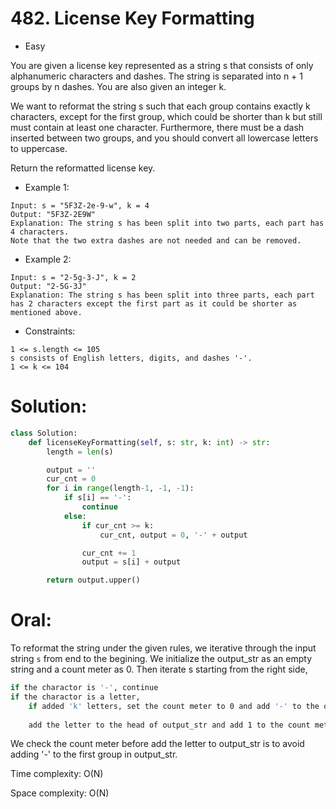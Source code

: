 # 482. License Key Formatting
+ Easy

You are given a license key represented as a string s that consists of only alphanumeric characters and dashes. The string is separated into n + 1 groups by n dashes. You are also given an integer k.

We want to reformat the string s such that each group contains exactly k characters, except for the first group, which could be shorter than k but still must contain at least one character. Furthermore, there must be a dash inserted between two groups, and you should convert all lowercase letters to uppercase.

Return the reformatted license key.

+ Example 1:
```
Input: s = "5F3Z-2e-9-w", k = 4
Output: "5F3Z-2E9W"
Explanation: The string s has been split into two parts, each part has 4 characters.
Note that the two extra dashes are not needed and can be removed.
```

+ Example 2:

```
Input: s = "2-5g-3-J", k = 2
Output: "2-5G-3J"
Explanation: The string s has been split into three parts, each part has 2 characters except the first part as it could be shorter as mentioned above.
```

+ Constraints:

```
1 <= s.length <= 105
s consists of English letters, digits, and dashes '-'.
1 <= k <= 104
```

# Solution:
```Python
class Solution:
    def licenseKeyFormatting(self, s: str, k: int) -> str:
        length = len(s)

        output = ''
        cur_cnt = 0
        for i in range(length-1, -1, -1):
            if s[i] == '-':
                continue
            else:
                if cur_cnt >= k:
                    cur_cnt, output = 0, '-' + output

                cur_cnt += 1
                output = s[i] + output

        return output.upper()
```

# Oral:

To reformat the string under the given rules, we iterative through the input string `s` from end to the begining. We initialize the output_str as an empty string and a count meter as 0. Then iterate s starting from the right side,
```bash
if the charactor is '-', continue
if the charactor is a letter, 
    if added 'k' letters, set the count meter to 0 and add '-' to the output_str 
    
    add the letter to the head of output_str and add 1 to the count meter
```

We check the count meter before add the letter to output_str is to avoid adding '-' to the first group in output_str.

Time complexity: O(N)

Space complexity: O(N)
